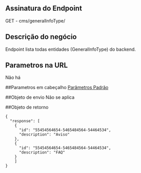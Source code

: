 ## Assinatura do Endpoint

GET - cms/generalInfoType/

## Descrição do negócio
Endpoint lista todas entidades (GeneralInfoType) do backend.

## Parametros na URL
Não há

##Parametros em cabeçalho
[Parâmetros Padrão](/API-\(Endpoints\)/Parâmetros-Padrão)

##Objeto de envio
Não se aplica

##Objeto de retorno

```
{
  "response": [
    {
      "id": "55454564654-5465484564-54464534",
      "description": "Aviso"
    },
    {
      "id": "55454564654-5465484564-54464534",
      "description": "FAQ"
    }
    ]
}
```